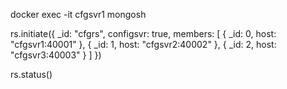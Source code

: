 docker exec -it cfgsvr1 mongosh

rs.initiate({
    _id: "cfgrs",
    configsvr: true,
    members: [
        { _id: 0, host: "cfgsvr1:40001" },
        { _id: 1, host: "cfgsvr2:40002" },
        { _id: 2, host: "cfgsvr3:40003" }
    ]
})

rs.status()